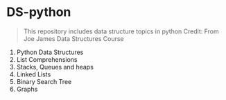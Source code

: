 # DS-python


> This repository includes data structure topics in python
> Credit: From Joe James Data Structures Course
> 

 1. Python Data Structures
 2. List Comprehensions
 3. Stacks, Queues and heaps
 4. Linked Lists
 5. Binary Search Tree
 6. Graphs


